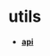 <!-- generated by markdown-notes-tree -->

# utils

<!-- optional markdown-notes-tree directory description starts here -->

<!-- optional markdown-notes-tree directory description ends here -->

- [**api**](api)
